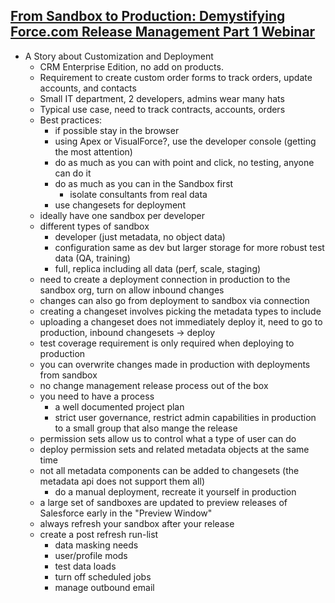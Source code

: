 ## [From Sandbox to Production: Demystifying Force.com Release Management Part 1 Webinar](http://www.youtube.com/watch?v=_5TY8lrOoQM)

* A Story about Customization and Deployment
  * CRM Enterprise Edition, no add on products.
  * Requirement to create custom order forms to track orders, update accounts, and contacts
  * Small IT department, 2 developers, admins wear many hats
  * Typical use case, need to track contracts, accounts, orders
  * Best practices:
    * if possible stay in the browser
    * using Apex or VisualForce?, use the developer console (getting the most attention)
    * do as much as you can with point and click, no testing, anyone can do it
    * do as much as you can in the Sandbox first
      * isolate consultants from real data
    * use changesets for deployment
  * ideally have one sandbox per developer
  * different types of sandbox
    * developer (just metadata, no object data)
    * configuration same as dev but larger storage for more robust test data (QA, training)
    * full, replica including all data (perf, scale, staging)
  * need to create a deployment connection in production to the sandbox org, turn on allow inbound changes
  * changes can also go from deployment to sandbox via connection
  * creating a changeset involves picking the metadata types to include
  * uploading a changeset does not immediately deploy it, need to go to production, inbound changesets -> deploy
  * test coverage requirement is only required when deploying to production
  * you can overwrite changes made in production with deployments from sandbox
  * no change management release process out of the box
  * you need to have a process
    * a well documented project plan
    * strict user governance, restrict admin capabilities in production to a small group that also mange the release
  * permission sets allow us to control what a type of user can do
  * deploy permission sets and related metadata objects at the same time
  * not all metadata components can be added to changesets (the metadata api does not support them all)
    * do a manual deployment, recreate it yourself in production
  * a large set of sandboxes are updated to preview releases of Salesforce early in the "Preview Window"
  * always refresh your sandbox after your release
  * create a post refresh run-list
    * data masking needs
    * user/profile mods
    * test data loads
    * turn off scheduled jobs
    * manage outbound email
